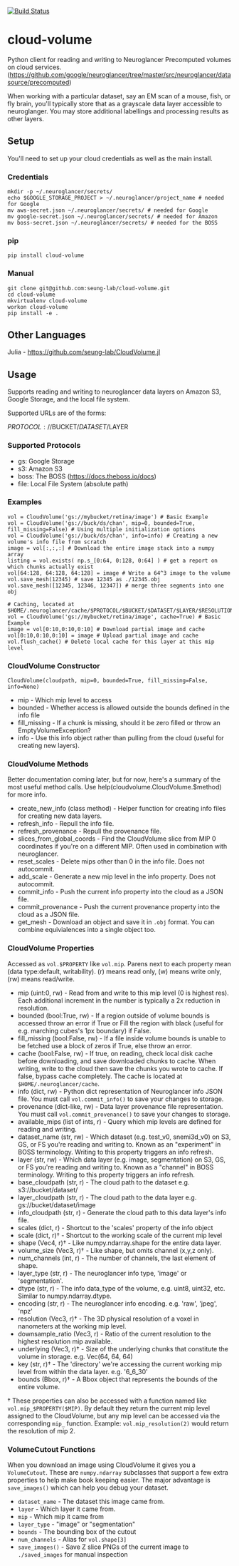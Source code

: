[![Build Status](https://travis-ci.org/seung-lab/cloud-volume.svg?branch=master)](https://travis-ci.org/seung-lab/cloud-volume)

# cloud-volume

Python client for reading and writing to Neuroglancer Precomputed volumes on cloud services. (https://github.com/google/neuroglancer/tree/master/src/neuroglancer/datasource/precomputed)

When working with a particular dataset, say an EM scan of a mouse, fish, or fly brain, you'll typically store that as a grayscale data layer accessible to neuroglanger. You may store additional labellings and processing results as other layers.

## Setup

You'll need to set up your cloud credentials as well as the main install.

### Credentials

```
mkdir -p ~/.neuroglancer/secrets/
echo $GOOGLE_STORAGE_PROJECT > ~/.neuroglancer/project_name # needed for Google
mv aws-secret.json ~/.neuroglancer/secrets/ # needed for Google
mv google-secret.json ~/.neuroglancer/secrets/ # needed for Amazon
mv boss-secret.json ~/.neuroglancer/secrets/ # needed for the BOSS
```

### pip

```
pip install cloud-volume
```

### Manual
```
git clone git@github.com:seung-lab/cloud-volume.git
cd cloud-volume
mkvirtualenv cloud-volume
workon cloud-volume
pip install -e .
```

## Other Languages

Julia - https://github.com/seung-lab/CloudVolume.jl

## Usage

Supports reading and writing to neuroglancer data layers on Amazon S3, Google Storage, and the local file system.

Supported URLs are of the forms:

$PROTOCOL://$BUCKET/$DATASET/$LAYER  

### Supported Protocols 
* gs:   Google Storage
* s3:   Amazon S3
* boss: The BOSS (https://docs.theboss.io/docs)
* file: Local File System (absolute path)

### Examples

```
vol = CloudVolume('gs://mybucket/retina/image') # Basic Example
vol = CloudVolume('gs://buck/ds/chan', mip=0, bounded=True, fill_missing=False) # Using multiple initialization options
vol = CloudVolume('gs://buck/ds/chan', info=info) # Creating a new volume's info file from scratch
image = vol[:,:,:] # Download the entire image stack into a numpy array
listing = vol.exists( np.s_[0:64, 0:128, 0:64] ) # get a report on which chunks actually exist
vol[64:128, 64:128, 64:128] = image # Write a 64^3 image to the volume
vol.save_mesh(12345) # save 12345 as ./12345.obj
vol.save_mesh([12345, 12346, 12347]) # merge three segments into one obj

# Caching, located at $HOME/.neuroglancer/cache/$PROTOCOL/$BUCKET/$DATASET/$LAYER/$RESOLUTION
vol = CloudVolume('gs://mybucket/retina/image', cache=True) # Basic Example
image = vol[0:10,0:10,0:10] # Download partial image and cache
vol[0:10,0:10,0:10] = image # Upload partial image and cache
vol.flush_cache() # Delete local cache for this layer at this mip level
```

### CloudVolume Constructor

`CloudVolume(cloudpath, mip=0, bounded=True, fill_missing=False, info=None)`  

* mip - Which mip level to access
* bounded - Whether access is allowed outside the bounds defined in the info file
* fill_missing - If a chunk is missing, should it be zero filled or throw an EmptyVolumeException?
* info - Use this info object rather than pulling from the cloud (useful for creating new layers).


### CloudVolume Methods

Better documentation coming later, but for now, here's a summary of the most useful method calls. Use help(cloudvolume.CloudVolume.$method) for more info.

* create_new_info (class method) - Helper function for creating info files for creating new data layers.
* refresh_info - Repull the info file.
* refresh_provenance - Repull the provenance file.
* slices_from_global_coords - Find the CloudVolume slice from MIP 0 coordinates if you're on a different MIP. Often used in combination with neuroglancer.
* reset_scales - Delete mips other than 0 in the info file. Does not autocommit.
* add_scale - Generate a new mip level in the info property. Does not autocommit.
* commit_info - Push the current info property into the cloud as a JSON file.
* commit_provenance - Push the current provenance property into the cloud as a JSON file.
* get_mesh - Download an object and save it in `.obj` format. You can combine equivialences into a single object too.


### CloudVolume Properties

Accessed as `vol.$PROPERTY` like `vol.mip`. Parens next to each property mean (data type:default, writability). (r) means read only, (w) means write only, (rw) means read/write.

* mip (uint:0, rw) - Read from and write to this mip level (0 is highest res). Each additional increment in the number is typically a 2x reduction in resolution.
* bounded (bool:True, rw) - If a region outside of volume bounds is accessed throw an error if True or Fill the region with black (useful for e.g. marching cubes's 1px boundary) if False.
* fill_missing (bool:False, rw) - If a file inside volume bounds is unable to be fetched use a block of zeros if True, else throw an error.
* cache (bool:False, rw) - If true, on reading, check local disk cache before downloading, and save downloaded chunks to cache. When writing, write to the cloud then save the chunks you wrote to cache. If false, bypass cache completely. The cache is located at `$HOME/.neuroglancer/cache`.
* info (dict, rw) - Python dict representation of Neuroglancer info JSON file. You must call `vol.commit_info()` to save your changes to storage.
* provenance (dict-like, rw) - Data layer provenance file representation. You must call `vol.commit_provenance()` to save your changes to storage.
* available_mips (list of ints, r) - Query which mip levels are defined for reading and writing.
* dataset_name (str, rw) - Which dataset (e.g. test_v0, snemi3d_v0) on S3, GS, or FS you're reading and writing to. Known as an "experiment" in BOSS terminology. Writing to this property triggers an info refresh.
* layer (str, rw) - Which data layer (e.g. image, segmentation) on S3, GS, or FS you're reading and writing to. Known as a "channel" in BOSS terminology. Writing to this property triggers an info refresh.
* base_cloudpath (str, r) - The cloud path to the dataset e.g. s3://bucket/dataset/
* layer_cloudpath (str, r) - The cloud path to the data layer e.g. gs://bucket/dataset/image
* info_cloudpath (str, r) - Generate the cloud path to this data layer's info file.
* scales (dict, r) - Shortcut to the 'scales' property of the info object
* scale (dict, r)† - Shortcut to the working scale of the current mip level
* shape (Vec4, r)† - Like numpy.ndarray.shape for the entire data layer. 
* volume_size (Vec3, r)† - Like shape, but omits channel (x,y,z only). 
* num_channels (int, r) - The number of channels, the last element of shape. 
* layer_type (str, r) - The neuroglancer info type, 'image' or 'segmentation'.
* dtype (str, r) - The info data_type of the volume, e.g. uint8, uint32, etc. Similar to numpy.ndarray.dtype.
* encoding (str, r) - The neuroglancer info encoding. e.g. 'raw', 'jpeg', 'npz'
* resolution (Vec3, r)† - The 3D physical resolution of a voxel in nanometers at the working mip level.
* downsample_ratio (Vec3, r) - Ratio of the current resolution to the highest resolution mip available.
* underlying (Vec3, r)† - Size of the underlying chunks that constitute the volume in storage. e.g. Vec(64, 64, 64)
* key (str, r)† - The 'directory' we're accessing the current working mip level from within the data layer. e.g. '6_6_30'
* bounds (Bbox, r)† - A Bbox object that represents the bounds of the entire volume.

† These properties can also be accessed with a function named like `vol.mip_$PROPERTY($MIP)`. By default they return the current mip level assigned to the CloudVolume, but any mip level can be accessed via the corresponding `mip_` function. Example: `vol.mip_resolution(2)` would return the resolution of mip 2.

### VolumeCutout Functions

When you download an image using CloudVolume it gives you a `VolumeCutout`. These are `numpy.ndarray` subclasses that support a few extra properties to help make book keeping easier. The major advantage is `save_images()` which can help you debug your dataset.

* `dataset_name` - The dataset this image came from.
* `layer` - Which layer it came from.
* `mip` - Which mip it came from
* `layer_type` - "image" or "segmentation"
* `bounds` - The bounding box of the cutout
* `num_channels` - Alias for `vol.shape[3]`
* `save_images()` - Save Z slice PNGs of the current image to `./saved_images` for manual inspection



